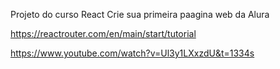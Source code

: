 Projeto do curso React Crie sua primeira paagina web da Alura

https://reactrouter.com/en/main/start/tutorial

https://www.youtube.com/watch?v=Ul3y1LXxzdU&t=1334s
